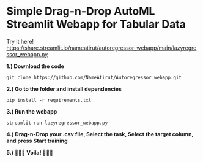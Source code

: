 # **Simple Drag-n-Drop AutoML Streamlit Webapp for Tabular Data**

Try it here!
https://share.streamlit.io/nameatirut/autoregressor_webapp/main/lazyregressor_webapp.py


**1.) Download the code**

```
git clone https://github.com/NameAtirut/Autoregressor_webapp.git
```

**2.) Go to the folder and install dependencies**

```
pip install -r requirements.txt
```

**3.) Run the webapp**

```
streamlit run lazyregressor_webapp.py
```

**4.) Drag-n-Drop your .csv file, Select the task, Select the target column, and press Start training**

**5.) 🎉🎉🎉 Voila! 🎉🎉🎉**

